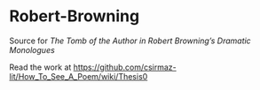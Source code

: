 # Robert-Browning

Source for <i>The Tomb of the Author in Robert Browning’s Dramatic Monologues</i>

Read the work at https://github.com/csirmaz-lit/How_To_See_A_Poem/wiki/Thesis0
